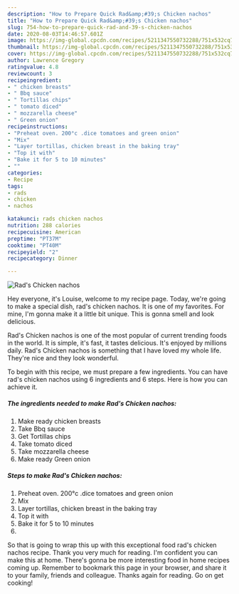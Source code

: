 ```yaml
---
description: "How to Prepare Quick Rad&amp;#39;s Chicken nachos"
title: "How to Prepare Quick Rad&amp;#39;s Chicken nachos"
slug: 754-how-to-prepare-quick-rad-and-39-s-chicken-nachos
date: 2020-08-03T14:46:57.601Z
image: https://img-global.cpcdn.com/recipes/5211347550732288/751x532cq70/rads-chicken-nachos-recipe-main-photo.jpg
thumbnail: https://img-global.cpcdn.com/recipes/5211347550732288/751x532cq70/rads-chicken-nachos-recipe-main-photo.jpg
cover: https://img-global.cpcdn.com/recipes/5211347550732288/751x532cq70/rads-chicken-nachos-recipe-main-photo.jpg
author: Lawrence Gregory
ratingvalue: 4.8
reviewcount: 3
recipeingredient:
- " chicken breasts"
- " Bbq sauce"
- " Tortillas chips"
- " tomato diced"
- " mozzarella cheese"
- " Green onion"
recipeinstructions:
- "Preheat oven. 200°c .dice tomatoes and green onion"
- "Mix"
- "Layer tortillas, chicken breast in the baking tray"
- "Top it with"
- "Bake it for 5 to 10 minutes"
- ""
categories:
- Recipe
tags:
- rads
- chicken
- nachos

katakunci: rads chicken nachos 
nutrition: 288 calories
recipecuisine: American
preptime: "PT37M"
cooktime: "PT40M"
recipeyield: "2"
recipecategory: Dinner

---
```



![Rad&#39;s Chicken nachos](https://img-global.cpcdn.com/recipes/5211347550732288/751x532cq70/rads-chicken-nachos-recipe-main-photo.jpg)

Hey everyone, it's Louise, welcome to my recipe page. Today, we're going to make a special dish, rad&#39;s chicken nachos. It is one of my favorites. For mine, I'm gonna make it a little bit unique. This is gonna smell and look delicious.

Rad&#39;s Chicken nachos is one of the most popular of current trending foods in the world. It is simple, it's fast, it tastes delicious. It's enjoyed by millions daily. Rad&#39;s Chicken nachos is something that I have loved my whole life. They're nice and they look wonderful.




To begin with this recipe, we must prepare a few ingredients. You can have rad&#39;s chicken nachos using 6 ingredients and 6 steps. Here is how you can achieve it.

<!--inarticleads1-->

##### The ingredients needed to make Rad&#39;s Chicken nachos:

1. Make ready  chicken breasts
1. Take  Bbq sauce
1. Get  Tortillas chips
1. Take  tomato diced
1. Take  mozzarella cheese
1. Make ready  Green onion




<!--inarticleads2-->

##### Steps to make Rad&#39;s Chicken nachos:

1. Preheat oven. 200°c .dice tomatoes and green onion
1. Mix
1. Layer tortillas, chicken breast in the baking tray
1. Top it with
1. Bake it for 5 to 10 minutes
1. 




So that is going to wrap this up with this exceptional food rad&#39;s chicken nachos recipe. Thank you very much for reading. I'm confident you can make this at home. There's gonna be more interesting food in home recipes coming up. Remember to bookmark this page in your browser, and share it to your family, friends and colleague. Thanks again for reading. Go on get cooking!
